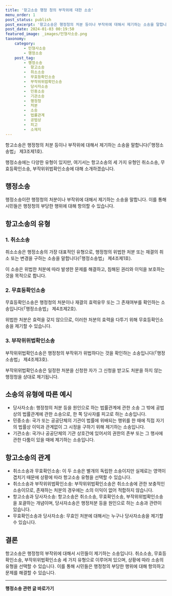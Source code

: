 ```yaml
---
title: '항고소송 행정 청의 부작위에 대한 소송'
menu_order: 1
post_status: publish
post_excerpt: '항고소송은 행정청의 처분 등이나 부작위에 대해서 제기하는 소송을 말합니다  행정소송법  제3조제1호 .'
post_date: 2024-01-03 00:19:50
featured_image: _images/민형사소송.png
taxonomy:
    category:
        - 민형사소송
        - 행정소송
    post_tag:
        - 행정소송
        -  항고소송
        -  취소소송
        -  무효등확인소송
        -  부작위위법확인소송
        -  당사자소송
        -  민중소송
        -  기관소송
        -  행정청
        -  처분
        -  소송
        -  법률관계
        -  공법상
        -  피고
        -  소재지
---
```




항고소송은 행정청의 처분 등이나 부작위에 대해서 제기하는 소송을 말합니다(「행정소송법」 제3조제1호).

행정소송에는 다양한 유형이 있지만, 여기서는 항고소송의 세 가지 유형인 취소소송, 무효등확인소송, 부작위위법확인소송에 대해 소개하겠습니다. 

## 행정소송

행정소송이란 행정청의 처분이나 부작위에 대해서 제기하는 소송을 말합니다. 이를 통해 시민들은 행정청의 부당한 행위에 대해 항의할 수 있습니다.

## 항고소송의 유형

### 1. 취소소송

취소소송은 행정소송의 가장 대표적인 유형으로, 행정청의 위법한 처분 또는 재결의 취소 또는 변경을 구하는 소송을 말합니다(「행정소송법」 제4조제1호).

이 소송은 위법한 처분에 따라 발생한 문제를 해결하고, 침해된 권리와 이익을 보호하는 것을 목적으로 합니다.

### 2. 무효등확인소송

무효등확인소송은 행정청의 처분이나 재결의 효력유무 또는 그 존재여부를 확인하는 소송입니다(「행정소송법」 제4조제2호).

위법한 처분은 효력을 갖지 않으므로, 이러한 처분의 효력을 다투기 위해 무효등확인소송을 제기할 수 있습니다.

### 3. 부작위위법확인소송

부작위위법확인소송은 행정청의 부작위가 위법하다는 것을 확인하는 소송입니다(「행정소송법」 제4조제3호).

부작위위법확인소송은 일정한 처분을 신청한 자가 그 신청을 받고도 처분을 하지 않는 행정청을 상대로 제기됩니다.

## 소송의 유형에 따른 예시

- 당사자소송: 행정청의 처분 등을 원인으로 하는 법률관계에 관한 소송 그 밖에 공법상의 법률관계에 관한 소송으로, 한 쪽 당사자를 피고로 하는 소송입니다.
- 민중소송: 국가 또는 공공단체의 기관이 법률에 위배되는 행위를 한 때에 직접 자기의 법률상 이익과 관계없이 그 시정을 구하기 위해 제기하는 소송입니다.
- 기관소송: 국가나 공공단체의 기관 상호간에 있어서의 권한의 존부 또는 그 행사에 관한 다툼이 있을 때에 제기하는 소송입니다.

## 항고소송의 관계

- 취소소송과 무효확인소송: 이 두 소송은 별개의 독립한 소송이지만 실제로는 영역이 겹치기 때문에 상황에 따라 항고소송 유형을 선택할 수 있습니다.
- 취소소송과 부작위위법확인소송: 부작위위법확인소송은 취소소송에 관한 보충적인 소송이므로, 존재하는 처분의 경우에는 소의 이익이 없어 적합하지 않습니다.
- 항고소송과 당사자소송: 항고소송은 취소소송, 무효확인소송, 부작위위법확인소송을 포괄하는 개념이며, 당사자소송은 행정처분 등을 원인으로 하는 소송과 관련이 있습니다.
- 무효확인소송과 당사자소송: 무효인 처분에 대해서는 누구나 당사자소송을 제기할 수 있습니다.

## 결론

항고소송은 행정청의 부작위에 대해서 시민들이 제기하는 소송입니다. 취소소송, 무효등확인소송, 부작위위법확인소송 세 가지 유형으로 이루어져 있으며, 상황에 따라 소송의 유형을 선택할 수 있습니다. 이를 통해 시민들은 행정청의 부당한 행위에 대해 항의하고 문제를 해결할 수 있습니다.


<!-- wp:separator -->
<hr class="wp-block-separator has-alpha-channel-opacity"/>
<!-- /wp:separator -->

<!-- wp:group {"backgroundColor":"base","layout":{"type":"constrained"}} -->
<div class="wp-block-group has-base-background-color has-background"><!-- wp:paragraph {"align":"center","fontSize":"medium"} -->
<p class="has-text-align-center has-large-font-size"><strong>행정소송 관련 글 바로가기</strong></p>
<!-- /wp:paragraph -->


<!-- wp:latest-posts
{"categories":[{"id":15714,"count":19,"description":"","link":"https://uknowlaw.com/category/%ed%96%89%ec%a0%95%ec%86%8c%ec%86%a1/","name":"행정소송","slug":"행정소송","taxonomy":"category","parent":0,"meta":[],"_links":{"self":[{"href":"https://uknowlaw.com/wp-json/wp/v2/categories/15714"}],"collection":[{"href":"https://uknowlaw.com/wp-json/wp/v2/categories"}],"about":[{"href":"https://uknowlaw.com/wp-json/wp/v2/taxonomies/category"}],"wp:post_type":[{"href":"https://uknowlaw.com/wp-json/wp/v2/posts?categories=15714"}],"curies":[{"name":"wp","href":"https://api.w.org/{rel}","templated":true}]}}],"postsToShow":100,"excerptLength":28,"postLayout":"grid","columns":2,"featuredImageAlign":"left","featuredImageSizeSlug":"large","fontSize":"small"} /--></div>
<!-- /wp:group -->